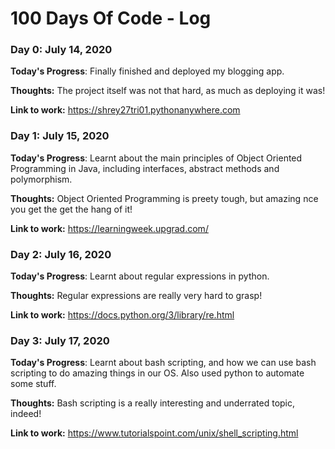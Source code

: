 # 100 Days Of Code - Log

### Day 0: July 14, 2020

**Today's Progress**: Finally finished and deployed my blogging app.

**Thoughts:**  The project itself was not that hard, as much as deploying it was!

**Link to work:** https://shrey27tri01.pythonanywhere.com

### Day 1: July 15, 2020

**Today's Progress**: Learnt about the main principles of Object Oriented Programming in Java, including interfaces, abstract methods and polymorphism.

**Thoughts:**  Object Oriented Programming is preety tough, but amazing nce you get the get the hang of it!

**Link to work:** https://learningweek.upgrad.com/

### Day 2: July 16, 2020

**Today's Progress**: Learnt about regular expressions in python.  

**Thoughts:**  Regular expressions are really very hard to grasp!

**Link to work:** https://docs.python.org/3/library/re.html

### Day 3: July 17, 2020

**Today's Progress**: Learnt about bash scripting, and how we can use bash scripting to do amazing things in our OS. Also used python to automate some stuff. 

**Thoughts:**  Bash scripting is a really interesting and underrated topic, indeed!

**Link to work:** https://www.tutorialspoint.com/unix/shell_scripting.html





